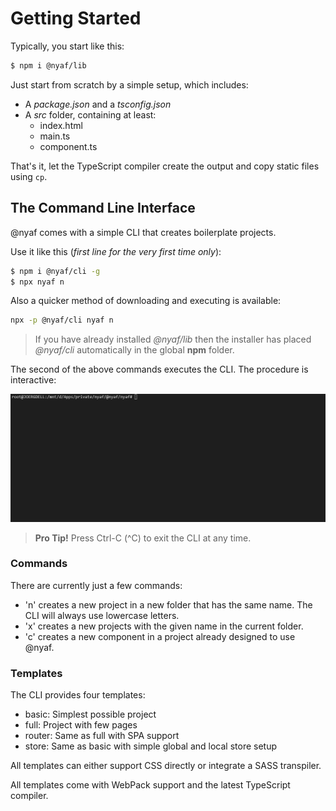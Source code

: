 # Getting Started

Typically, you start like this:

~~~sh
$ npm i @nyaf/lib
~~~

Just start from scratch by a simple setup, which includes:

* A *package.json* and a *tsconfig.json*
* A *src* folder, containing at least:
    * index.html
    * main.ts
    * component.ts

That's it, let the TypeScript compiler create the output and copy static files using `cp`.

## The Command Line Interface

@nyaf comes with a simple CLI that creates boilerplate projects.

Use it like this (*first line for the very first time only*):

~~~sh
$ npm i @nyaf/cli -g
$ npx nyaf n
~~~

Also a quicker method of downloading and executing is available:

~~~sh
npx -p @nyaf/cli nyaf n
~~~

> If you have already installed *@nyaf/lib* then the installer has placed *@nyaf/cli* automatically in the global **npm** folder.

The second of the above commands executes the CLI. The procedure is interactive:

![](/assets/cli_part_1.gif)

> **Pro Tip!** Press Ctrl-C (^C) to exit the CLI at any time.

### Commands

There are currently just a few commands:

* 'n' creates a new project in a new folder that has the same name. The CLI will always use lowercase letters.
* 'x' creates a new projects with the given name in the current folder.
* 'c' creates a new component in a project already designed to use @nyaf.

### Templates

The CLI provides four templates:

* basic: Simplest possible project
* full: Project with few pages
* router: Same as full with SPA support
* store: Same as basic with simple global and local store setup

All templates can either support CSS directly or integrate a SASS transpiler.

All templates come with WebPack support and the latest TypeScript compiler.
